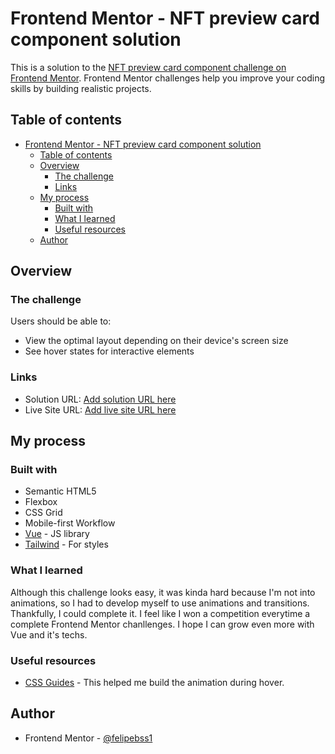 # Frontend Mentor - NFT preview card component solution

This is a solution to the [NFT preview card component challenge on Frontend Mentor](https://www.frontendmentor.io/challenges/nft-preview-card-component-SbdUL_w0U). Frontend Mentor challenges help you improve your coding skills by building realistic projects. 

## Table of contents

- [Frontend Mentor - NFT preview card component solution](#frontend-mentor---nft-preview-card-component-solution)
  - [Table of contents](#table-of-contents)
  - [Overview](#overview)
    - [The challenge](#the-challenge)
    - [Links](#links)
  - [My process](#my-process)
    - [Built with](#built-with)
    - [What I learned](#what-i-learned)
    - [Useful resources](#useful-resources)
  - [Author](#author)


## Overview

### The challenge

Users should be able to:

- View the optimal layout depending on their device's screen size
- See hover states for interactive elements


### Links

- Solution URL: [Add solution URL here](https://your-solution-url.com)
- Live Site URL: [Add live site URL here](https://your-live-site-url.com)

## My process

### Built with

- Semantic HTML5
- Flexbox
- CSS Grid
- Mobile-first Workflow
- [Vue](https://vuejs.org/) - JS library
- [Tailwind](https://tailwindcss.com/) - For styles

### What I learned

Although this challenge looks easy, it was kinda hard because I'm not into animations, so I had to develop myself to use animations and transitions. Thankfully, I could complete it. I feel like I won a competition everytime a complete Frontend Mentor chanllenges. I hope I can grow even more with Vue and it's techs.

### Useful resources

- [CSS Guides](https://www.w3schools.com/css/default.asp) - This helped me build the animation during hover.

## Author

- Frontend Mentor - [@felipebss1](https://www.frontendmentor.io/profile/felipebss1)